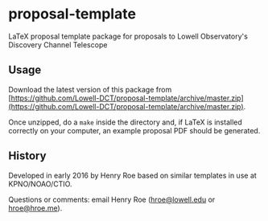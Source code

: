 # proposal-template

LaTeX proposal template package for proposals to Lowell Observatory's Discovery Channel Telescope

## Usage

Download the latest version of this package from [https://github.com/Lowell-DCT/proposal-template/archive/master.zip](https://github.com/Lowell-DCT/proposal-template/archive/master.zip).

Once unzipped, do a `make` inside the directory and, if LaTeX is installed correctly on your computer, an example proposal PDF should be generated.

## History

Developed in early 2016 by Henry Roe based on similar templates in use at KPNO/NOAO/CTIO.

Questions or comments:  email Henry Roe (hroe@lowell.edu or hroe@hroe.me).
